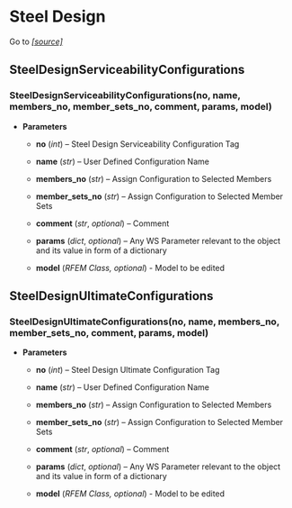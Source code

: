 # Steel Design

Go to *[[source]](https://github.com/Dlubal-Software/RFEM_Python_Client/tree/main/RFEM/SteelDesign)*


## SteelDesignServiceabilityConfigurations


### SteelDesignServiceabilityConfigurations(no, name, members_no, member_sets_no, comment, params, model)

* **Parameters**

    
    * **no** (*int*) – Steel Design Serviceability Configuration Tag


    * **name** (*str*) – User Defined Configuration Name


    * **members_no** (*str*) – Assign Configuration to Selected Members


    * **member_sets_no** (*str*) – Assign Configuration to Selected Member Sets


    * **comment** (*str*, *optional*) – Comment


    * **params** (*dict*, *optional*) – Any WS Parameter relevant to the object and its value in form of a dictionary


    * **model** (*RFEM Class, optional*) - Model to be edited



## SteelDesignUltimateConfigurations


### SteelDesignUltimateConfigurations(no, name, members_no, member_sets_no, comment, params, model)

* **Parameters**

    
    * **no** (*int*) – Steel Design Ultimate Configuration Tag


    * **name** (*str*) – User Defined Configuration Name


    * **members_no** (*str*) – Assign Configuration to Selected Members


    * **member_sets_no** (*str*) – Assign Configuration to Selected Member Sets


    * **comment** (*str*, *optional*) – Comment


    * **params** (*dict*, *optional*) – Any WS Parameter relevant to the object and its value in form of a dictionary


    * **model** (*RFEM Class, optional*) - Model to be edited
